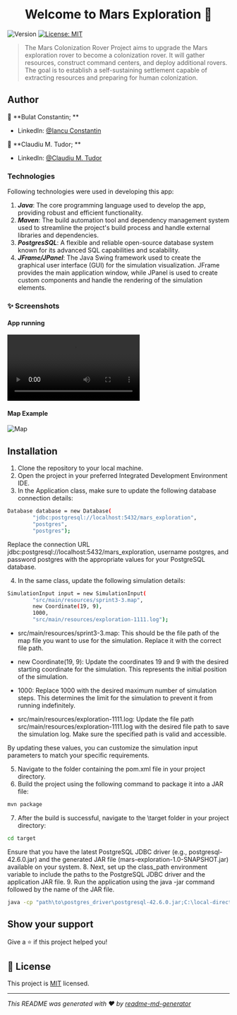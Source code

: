 <h1 align="center">Welcome to Mars Exploration 👋</h1>
<p>
  <img alt="Version" src="https://img.shields.io/badge/version-1.0.0-blue.svg?cacheSeconds=2592000" />
  <a href="#" target="_blank">
    <img alt="License: MIT" src="https://img.shields.io/badge/License-MIT-yellow.svg" />
  </a>
</p>

> The Mars Colonization Rover Project aims to upgrade the Mars exploration rover to become a colonization rover. It will gather resources, construct command centers, and deploy additional rovers. The goal is to establish a self-sustaining settlement capable of extracting resources and preparing for human colonization.

## Author

👤 **Bulat Constantin; **

* LinkedIn: [@Iancu Constantin](https://linkedin.com/in/iancu-constantin-8b1458142)

👤 **Claudiu M. Tudor; **

* LinkedIn: [@Claudiu M. Tudor](https://linkedin.com/in/claudiu-mihai-tudor-9548ba274)

### Technologies ###

Following technologies were used in developing this app:

1. ***Java***: The core programming language used to develop the app, providing robust and efficient functionality.
2. ***Maven***: The build automation tool and dependency management system used to streamline the project's build process and handle external libraries and dependencies.
3. ***PostgresSQL***: A flexible and reliable open-source database system known for its advanced SQL capabilities and scalability.
4. ***JFrame/JPanel***: The Java Swing framework used to create the graphical user interface (GUI) for the simulation visualization. JFrame provides the main application window, while JPanel is used to create custom components and handle the rendering of the simulation elements.



### ✨ Screenshots ###
#### App running ####
![Start Image](https://i.imgur.com/6zvVC1K.mp4)
#### Map Example ####
![Map](https://i.imgur.com/O0jBNom.png)

## Installation
1. Clone the repository to your local machine.
2. Open the project in your preferred Integrated Development Environment IDE.
3. In the Application class, make sure to update the following database connection details:
```sh
Database database = new Database(
        "jdbc:postgresql://localhost:5432/mars_exploration",
        "postgres",
        "postgres");
```
Replace the connection URL jdbc:postgresql://localhost:5432/mars_exploration, username postgres, and password postgres with the appropriate values for your PostgreSQL database.

4. In the same class, update the following simulation details:
```sh
SimulationInput input = new SimulationInput(
        "src/main/resources/sprint3-3.map",
        new Coordinate(19, 9),
        1000,
        "src/main/resources/exploration-1111.log");
```
* src/main/resources/sprint3-3.map: This should be the file path of the map file you want to use for the simulation. Replace it with the correct file path.

* new Coordinate(19, 9): Update the coordinates 19 and 9 with the desired starting coordinate for the simulation. This represents the initial position of the simulation.

* 1000: Replace 1000 with the desired maximum number of simulation steps. This determines the limit for the simulation to prevent it from running indefinitely.

* src/main/resources/exploration-1111.log: Update the file path src/main/resources/exploration-1111.log with the desired file path to save the simulation log. Make sure the specified path is valid and accessible.

By updating these values, you can customize the simulation input parameters to match your specific requirements.

5. Navigate to the folder containing the pom.xml file in your project directory.
6. Build the project using the following command to package it into a JAR file:
```sh
mvn package
```
7. After the build is successful, navigate to the \target folder in your project directory:
```sh
cd target
```

Ensure that you have the latest PostgreSQL JDBC driver (e.g., postgresql-42.6.0.jar) and the generated JAR file (mars-exploration-1.0-SNAPSHOT.jar) available on your system.
8. Next, set up the class_path environment variable to include the paths to the PostgreSQL JDBC driver and the application JAR file.
9. Run the application using the java -jar command followed by the name of the JAR file.
```sh
java -cp "path\to\postgres_driver\postgresql-42.6.0.jar;C:\local-directory\mars-exploration-simulator\target\mars-exploration-1.0-SNAPSHOT.jar" com.codecool.marsexploration.Application
```


## Show your support

Give a ⭐️ if this project helped you!

## 📝 License

This project is [MIT](https://github.com/iancuconstantin/apiWeather/blob/main/LICENSE) licensed.

***
_This README was generated with ❤️ by [readme-md-generator](https://github.com/kefranabg/readme-md-generator)_